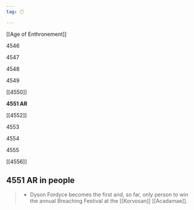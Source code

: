 ```yaml
---
tag: 🕛

---
```

[[Age of Enthronement]]


4546

4547

4548

4549

[[4550]]

**4551 AR**

[[4552]]

4553

4554

4555

[[4556]]



## 4551 AR in people

>  - Dyson Fordyce becomes the first and, so far, only person to win the annual Breaching Festival at the [[Korvosan]] [[Acadamae]].







